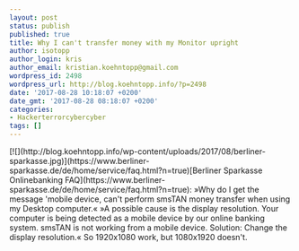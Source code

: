 ```yaml
---
layout: post
status: publish
published: true
title: Why I can't transfer money with my Monitor upright
author: isotopp
author_login: kris
author_email: kristian.koehntopp@gmail.com
wordpress_id: 2498
wordpress_url: http://blog.koehntopp.info/?p=2498
date: '2017-08-28 10:18:07 +0200'
date_gmt: '2017-08-28 08:18:07 +0200'
categories:
- Hackerterrorcybercyber
tags: []
---
```

<p>[![](http://blog.koehntopp.info/wp-content/uploads/2017/08/berliner-sparkasse.jpg)](https://www.berliner-sparkasse.de/de/home/service/faq.html?n=true)[Berliner Sparkasse Onlinebanking FAQ](https://www.berliner-sparkasse.de/de/home/service/faq.html?n=true): »Why do I get the message 'mobile device, can't perform smsTAN money transfer when using my Desktop computer.« »A possible cause is the display resolution. Your computer is being detected as a mobile device by our online banking system. smsTAN is not working from a mobile device. Solution: Change the display resolution.« So 1920x1080 work, but 1080x1920 doesn't.</p>
